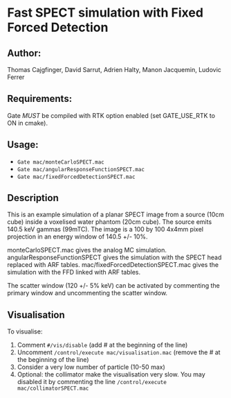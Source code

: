 
# Fast SPECT simulation with Fixed Forced Detection

## Author: 
Thomas Cajgfinger, David Sarrut, Adrien Halty, Manon Jacquemin, Ludovic Ferrer

## Requirements: 
Gate *MUST* be compiled with RTK option enabled (set GATE_USE_RTK to ON in cmake).

## Usage:
- `Gate mac/monteCarloSPECT.mac`
- `Gate mac/angularResponseFunctionSPECT.mac`
- `Gate mac/fixedForcedDetectionSPECT.mac`

## Description

This is an example simulation of a planar SPECT image from a source (10cm cube) inside a voxelised water phantom (20cm cube).
The source emits 140.5 keV gammas (99mTC).
The image is a 100 by 100 4x4mm pixel projection in an energy window of 140.5 +/- 10%.
 
monteCarloSPECT.mac gives the analog MC simulation. 
angularResponseFunctionSPECT gives the simulation with the SPECT head replaced with ARF tables. 
mac/fixedForcedDetectionSPECT.mac gives the simulation with the FFD linked with ARF tables. 

The scatter window (120 +/- 5% keV) can be activated by commenting the primary window and uncommenting the scatter window. 

## Visualisation

To visualise:

1. Comment `#/vis/disable` (add # at the beginning of the line)
2. Uncomment `/control/execute mac/visualisation.mac` (remove the # at the beginning of the line)
3. Consider a very low number of particle (10-50 max)
4. Optional: the collimator make the visualisation very slow. You may disabled it by commenting the line `/control/execute mac/collimatorSPECT.mac`

